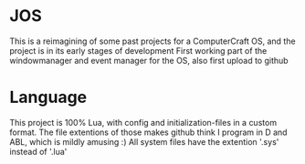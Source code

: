 # JOS
This is a reimagining of some past projects for a ComputerCraft OS, and the project is in its early stages of development
First working part of the windowmanager and event manager for the OS, also first upload to github

# Language
This project is 100% Lua, with config and initialization-files in a custom format. 
The file extentions of those makes github think I program in D and ABL, which is mildly amusing :)
All system files have the extention '.sys' instead of '.lua'
